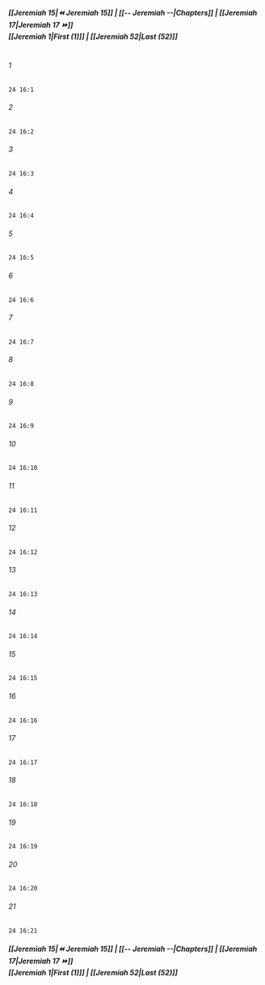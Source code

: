 
##### **[[Jeremiah 15|⏪ Jeremiah 15]] | [[-- Jeremiah --|Chapters]] | [[Jeremiah 17|Jeremiah 17 ⏩]]**<br>**[[Jeremiah 1|First (1)]] | [[Jeremiah 52|Last (52)]]**<br><br>

###### 1
``` verse
24 16:1
```
###### 2
``` verse
24 16:2
```
###### 3
``` verse
24 16:3
```
###### 4
``` verse
24 16:4
```
###### 5
``` verse
24 16:5
```
###### 6
``` verse
24 16:6
```
###### 7
``` verse
24 16:7
```
###### 8
``` verse
24 16:8
```
###### 9
``` verse
24 16:9
```
###### 10
``` verse
24 16:10
```
###### 11
``` verse
24 16:11
```
###### 12
``` verse
24 16:12
```
###### 13
``` verse
24 16:13
```
###### 14
``` verse
24 16:14
```
###### 15
``` verse
24 16:15
```
###### 16
``` verse
24 16:16
```
###### 17
``` verse
24 16:17
```
###### 18
``` verse
24 16:18
```
###### 19
``` verse
24 16:19
```
###### 20
``` verse
24 16:20
```
###### 21
``` verse
24 16:21
```

##### **[[Jeremiah 15|⏪ Jeremiah 15]] | [[-- Jeremiah --|Chapters]] | [[Jeremiah 17|Jeremiah 17 ⏩]]**<br>**[[Jeremiah 1|First (1)]] | [[Jeremiah 52|Last (52)]]**
